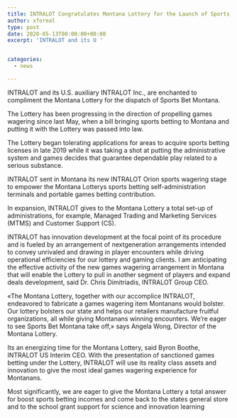 ```yaml
---
title: INTRALOT Congratulates Montana Lottery for the Launch of Sports Bet Montana
author: xforeal 
type: post
date: 2020-05-13T00:00:00+00:00
excerpt: 'INTRALOT and its U '


categories:
  - news

---
```

INTRALOT and its U.S. auxiliary INTRALOT Inc., are enchanted to compliment the Montana Lottery for the dispatch of Sports Bet Montana. 

The Lottery has been progressing in the direction of propelling games wagering since last May, when a bill bringing sports betting to Montana and putting it with the Lottery was passed into law. 

The Lottery began tolerating applications for areas to acquire sports betting licenses in late 2019 while it was taking a shot at putting the administrative system and games decides that guarantee dependable play related to a serious substance. 

INTRALOT sent in Montana its new INTRALOT Orion sports wagering stage to empower the Montana Lotterys sports betting self-administration terminals and portable games betting contribution. 

In expansion, INTRALOT gives to the Montana Lottery a total set-up of administrations, for example, Managed Trading and Marketing Services (MTMS) and Customer Support (CS). 

INTRALOT has innovation development at the focal point of its procedure and is fueled by an arrangement of nextgeneration arrangements intended to convey unrivaled and drawing in player encounters while driving operational efficiencies for our lottery and gaming clients. I am anticipating the effective activity of the new games wagering arrangement in Montana that will enable the Lottery to pull in another segment of players and expand deals development, said Dr. Chris Dimitriadis, INTRALOT Group CEO. 

&#171;The Montana Lottery, together with our accomplice INTRALOT, endeavored to fabricate a games wagering item Montanans would bolster. Our lottery bolsters our state and helps our retailers manufacture fruitful organizations, all while giving Montanans winning encounters. We&#8217;re eager to see Sports Bet Montana take off,&#187; says Angela Wong, Director of the Montana Lottery. 

Its an energizing time for the Montana Lottery, said Byron Boothe, INTRALOT US Interim CEO. With the presentation of sanctioned games betting under the Lottery, INTRALOT will use its reality class assets and innovation to give the most ideal games wagering experience for Montanans. 

Most significantly, we are eager to give the Montana Lottery a total answer for boost sports betting incomes and come back to the states general store and to the school grant support for science and innovation learning